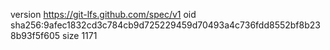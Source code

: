 version https://git-lfs.github.com/spec/v1
oid sha256:9afec1832cd3c784cb9d725229459d70493a4c736fdd8552bf8b238b93f5f605
size 1171
